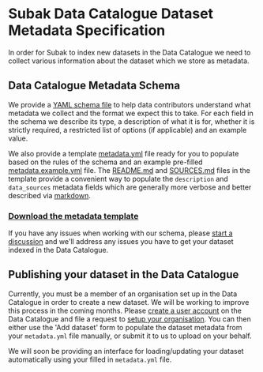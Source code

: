 # Subak Data Catalogue Dataset Metadata Specification

In order for Subak to index new datasets in the Data Catalogue we need to collect various 
information about the dataset which we store as metadata. 

## Data Catalogue Metadata Schema
We provide a [YAML schema file](./schema.yml) to help data contributors understand what metadata we collect and the format we expect this to take. For each field in the schema we describe its type, a description of what it is for, whether it is strictly required, a restricted list of options (if applicable) and an example value.

We also provide a template [metadata.yml](./template/metadata.yml) file ready for you to populate based on the rules of the schema and an example pre-filled [metadata.example.yml](./template/metadata.example.yml) file. The [README.md](./template/README.md) and [SOURCES.md](./template/SOURCES.md) files in the template provide a convenient way to populate the `description` and `data_sources` metadata fields which are generally more verbose and better described via [markdown](https://www.markdownguide.org/).

### [Download the metadata template](https://minhaskamal.github.io/DownGit/#/home?url=https://github.com/ClimateSubak/community/tree/main/metadata/dataset/template)

If you have any issues when working with our schema, please [start a discussion](https://github.com/ClimateSubak/community/discussions/new?category=q-a) and we'll address any issues you have to get your dataset indexed in the Data Catalogue.

## Publishing your dataset in the Data Catalogue
Currently, you must be a member of an organisation set up in the Data Catalogue in order to create a new dataset. We will be working to improve this process in the coming months. Please [create a user account](https://data.climatesubak.org/user/register) on the Data Catalogue and file a request to [setup your organisation](https://github.com/ClimateSubak/community/issues/new?assignees=&labels=enhancement&template=setup-new-organisation.md&title=%5BNew+Organisation+Set+Up%5D). You can then either use the 'Add dataset' form to populate the dataset metadata from your `metadata.yml` file manually, or submit it to us to upload on your behalf.

We will soon be providing an interface for loading/updating your dataset automatically using your filled in `metadata.yml` file.